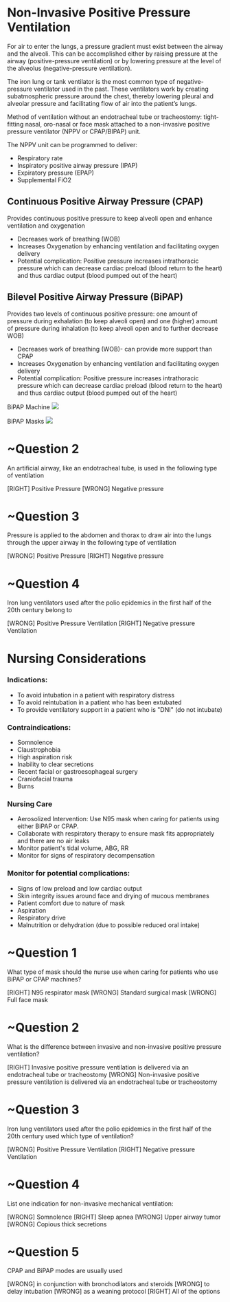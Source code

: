 # Non-Invasive Positive Pressure Ventilation

For air to enter the lungs, a pressure gradient must exist between the airway and the alveoli. This can be accomplished either by raising pressure at the airway (positive-pressure ventilation) or by lowering pressure at the level of the alveolus (negative-pressure ventilation).

The iron lung or tank ventilator is the most common type of negative-pressure ventilator used in the past. These ventilators work by creating subatmospheric pressure around the chest, thereby lowering pleural and alveolar pressure and facilitating flow of air into the patient’s lungs.

Method of ventilation without an endotracheal tube or tracheostomy: tight-fitting nasal, oro-nasal or face mask attached to a non-invasive positive pressure ventilator (NPPV or CPAP/BIPAP) unit.

The NPPV unit can be programmed to deliver:

* Respiratory rate
* Inspiratory positive airway pressure (IPAP)
* Expiratory pressure (EPAP)
* Supplemental FiO2

## Continuous Positive Airway Pressure (CPAP)
Provides continuous positive pressure to keep alveoli open and enhance ventilation and oxygenation
* Decreases work of breathing (WOB)
* Increases Oxygenation by enhancing ventilation and facilitating oxygen delivery
* Potential complication: Positive pressure increases intrathoracic pressure which can decrease cardiac preload (blood return to the heart) and thus cardiac output (blood pumped out of the heart)

## Bilevel Positive Airway Pressure (BiPAP)
Provides two levels of continuous positive pressure: one amount of pressure during exhalation (to keep alveoli open) and one (higher) amount of pressure during inhalation (to keep alveoli open and to further decrease WOB)
* Decreases work of breathing (WOB)- can provide more support than CPAP
* Increases Oxygenation by enhancing ventilation and facilitating oxygen delivery
* Potential complication: Positive pressure increases intrathoracic pressure which can decrease cardiac preload (blood return to the heart) and thus cardiac output (blood pumped out of the heart)

BiPAP Machine
![](assets/bipap-machine.png)

BiPAP Masks
![](assets/bipap-masks.png)

# ~Question 2
An artificial airway, like an endotracheal tube, is used in the following type of ventilation

[RIGHT] Positive Pressure
[WRONG] Negative pressure

# ~Question 3
Pressure is applied to the abdomen and thorax to draw air into the lungs through the upper airway in the following type of ventilation

[WRONG] Positive Pressure
[RIGHT] Negative pressure

# ~Question 4
Iron lung ventilators used after the polio epidemics in the first half of the 20th century belong to

[WRONG] Positive Pressure Ventilation
[RIGHT] Negative pressure Ventilation

# Nursing Considerations

### Indications:
* To avoid intubation in a patient with respiratory distress
* To avoid reintubation in a patient who has been extubated
* To provide ventilatory support in a patient who is "DNI" (do not intubate)

### Contraindications:
* Somnolence
* Claustrophobia
* High aspiration risk
* Inability to clear secretions
* Recent facial or gastroesophageal surgery
* Craniofacial trauma
* Burns

### Nursing Care
* Aerosolized Intervention: Use N95 mask when caring for patients using either BiPAP or CPAP.
* Collaborate with respiratory therapy to ensure mask fits appropriately and there are no air leaks
* Monitor patient's tidal volume, ABG, RR
* Monitor for signs of respiratory decompensation

### Monitor for potential complications:
* Signs of low preload and low cardiac output
* Skin integrity issues around face and drying of mucous membranes
* Patient comfort due to nature of mask
* Aspiration
* Respiratory drive
* Malnutrition or dehydration (due to possible reduced oral intake)

# ~Question 1
What type of mask should the nurse use when caring for patients who use BiPAP or CPAP machines?

[RIGHT] N95 respirator mask
[WRONG] Standard surgical mask
[WRONG] Full face mask

# ~Question 2
What is the difference between invasive and non-invasive positive pressure ventilation?

[RIGHT] Invasive positive pressure ventilation is delivered via an endotracheal tube or tracheostomy
[WRONG] Non-invasive positive pressure ventilation is delivered via an endotracheal tube or tracheostomy

# ~Question 3
Iron lung ventilators used after the polio epidemics in the first half of the 20th century used which type of ventilation?

[WRONG] Positive Pressure Ventilation
[RIGHT] Negative pressure Ventilation

# ~Question 4
List one indication for non-invasive mechanical ventilation:

[WRONG] Somnolence
[RIGHT] Sleep apnea
[WRONG] Upper airway tumor
[WRONG] Copious thick secretions

# ~Question 5
CPAP and BiPAP modes are usually used

[WRONG] in conjunction with bronchodilators and steroids
[WRONG] to delay intubation
[WRONG] as a weaning protocol
[RIGHT] All of the options
